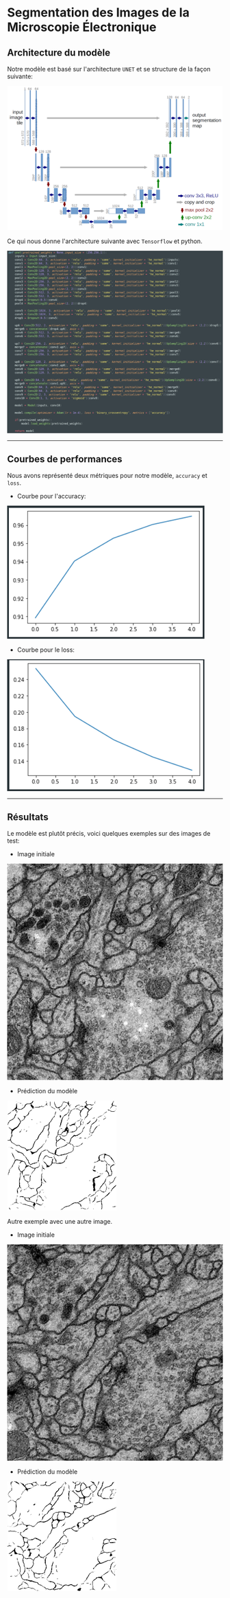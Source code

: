 # Segmentation des Images de la Microscopie Électronique

## Architecture du modèle

Notre modèle est basé sur l'architecture `UNET` et se structure de la façon suivante:

![Architecture UNET](resources/u-net-architecture.png)

Ce qui nous donne l'architecture suivante avec `Tensorflow` et python.

![Architecture Model](resources/architect_model.png)

---

## Courbes de performances

Nous avons représenté deux métriques pour notre modèle, `accuracy` et `loss`.

- Courbe pour l'accuracy:

![Courbe Accuracy](resources/accuracy.png)

- Courbe pour le loss:

![Courbe Loss](resources/loss.png)

---

## Résultats

Le modèle est plutôt précis, voici quelques exemples sur des images de test:

- Image initiale

![test 1](data/membrane/test/1.png)

- Prédiction du modèle

![test 1 prédiction](data/membrane/test/1_predict.png)

Autre exemple avec une autre image.

- Image initiale

![test 6](data/membrane/test/6.png)

- Prédiction du modèle

![test 6 prédiction](data/membrane/test/6_predict.png)

